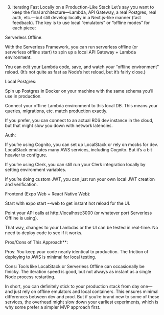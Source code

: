 3. Iterating Fast Locally on a Production-Like Stack
Let’s say you want to keep the final architecture—Lambda, API Gateway, a real Postgres, real auth, etc.—but still develop locally in a Next.js-like manner (fast feedback). The key is to use local “emulators” or “offline modes” for each piece:

Serverless Offline:

With the Serverless Framework, you can run serverless offline (or serverless offline start) to spin up a local API Gateway + Lambda environment.

You can edit your Lambda code, save, and watch your “offline environment” reload. (It’s not quite as fast as Node’s hot reload, but it’s fairly close.)

Local Postgres:

Spin up Postgres in Docker on your machine with the same schema you’ll use in production.

Connect your offline Lambda environment to this local DB. This means your queries, migrations, etc. match production exactly.

If you prefer, you can connect to an actual RDS dev instance in the cloud, but that might slow you down with network latencies.

Auth:

If you’re using Cognito, you can set up LocalStack or rely on mocks for dev. LocalStack emulates many AWS services, including Cognito. But it’s a bit heavier to configure.

If you’re using Clerk, you can still run your Clerk integration locally by setting environment variables.

If you’re doing custom JWT, you can just run your own local JWT creation and verification.

Frontend (Expo Web + React Native Web):

Start with expo start --web to get instant hot reload for the UI.

Point your API calls at http://localhost:3000 (or whatever port Serverless Offline is using).

That way, changes to your Lambdas or the UI can be tested in real-time. No need to deploy code to see if it works.

Pros/Cons of This Approach**:

Pros: You keep your code nearly identical to production. The friction of deploying to AWS is minimal for local testing.

Cons: Tools like LocalStack or Serverless Offline can occasionally be finicky. The iteration speed is good, but not always as instant as a single Node process restarting.

In short, you can definitely stick to your production stack from day one—and just rely on offline emulators and local containers. This ensures minimal differences between dev and prod. But if you’re brand new to some of these services, the overhead might slow down your earliest experiments, which is why some prefer a simpler MVP approach first.


